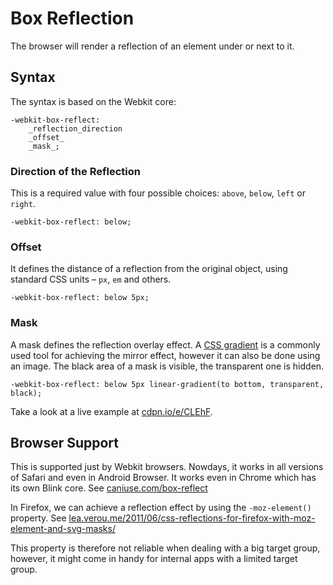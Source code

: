 Box Reflection
==============

The browser will render a reflection of an element under or next to it.

Syntax
------

The syntax is based on the Webkit core:

~~~~~~~~~~~~~~~~~~~~~~~~~~~~~~~~~~~~~~~~~~~~~~~~~~~~~~~~~~~~~~~~~~~~~~~~~~~~~~~~
-webkit-box-reflect: 
    _reflection_direction 
    _offset_ 
    _mask_;
~~~~~~~~~~~~~~~~~~~~~~~~~~~~~~~~~~~~~~~~~~~~~~~~~~~~~~~~~~~~~~~~~~~~~~~~~~~~~~~~

### Direction of the Reflection

This is a required value with four possible choices: `above`, `below`, `left` or
`right`.

~~~~~~~~~~~~~~~~~~~~~~~~~~~~~~~~~~~~~~~~~~~~~~~~~~~~~~~~~~~~~~~~~~~~~~~~~~~~~~~~
-webkit-box-reflect: below;
~~~~~~~~~~~~~~~~~~~~~~~~~~~~~~~~~~~~~~~~~~~~~~~~~~~~~~~~~~~~~~~~~~~~~~~~~~~~~~~~

### Offset

It defines the distance of a reflection from the original object, using standard
CSS units – `px`, `em` and others.

~~~~~~~~~~~~~~~~~~~~~~~~~~~~~~~~~~~~~~~~~~~~~~~~~~~~~~~~~~~~~~~~~~~~~~~~~~~~~~~~
-webkit-box-reflect: below 5px;
~~~~~~~~~~~~~~~~~~~~~~~~~~~~~~~~~~~~~~~~~~~~~~~~~~~~~~~~~~~~~~~~~~~~~~~~~~~~~~~~

### Mask

A mask defines the reflection overlay effect. A [CSS
gradient](<css3-gradients.md>) is a commonly used tool for achieving the mirror
effect, however it can also be done using an image. The black area of a mask is
visible, the transparent one is hidden.

~~~~~~~~~~~~~~~~~~~~~~~~~~~~~~~~~~~~~~~~~~~~~~~~~~~~~~~~~~~~~~~~~~~~~~~~~~~~~~~~
-webkit-box-reflect: below 5px linear-gradient(to bottom, transparent, black);
~~~~~~~~~~~~~~~~~~~~~~~~~~~~~~~~~~~~~~~~~~~~~~~~~~~~~~~~~~~~~~~~~~~~~~~~~~~~~~~~

Take a look at a live example at [cdpn.io/e/CLEhF](<http://cdpn.io/e/CLEhF>).

Browser Support
---------------

This is supported just by Webkit browsers. Nowdays, it works in all versions of
Safari and even in Android Browser. It works even in Chrome which has its own
Blink core. See [caniuse.com/box-reflect](<http://caniuse.com/box-reflect>)

In Firefox, we can achieve a reflection effect by using the `-moz-element()`
property. See
[lea.verou.me/2011/06/css-reflections-for-firefox-with-moz-element-and-svg-masks/](<http://lea.verou.me/2011/06/css-reflections-for-firefox-with-moz-element-and-svg-masks/>)

This property is therefore not reliable when dealing with a big target group,
however, it might come in handy for internal apps with a limited target group.
